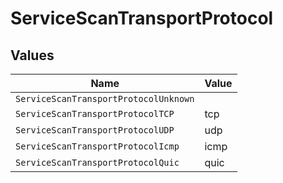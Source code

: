 # ServiceScanTransportProtocol


## Values

| Name                                  | Value                                 |
| ------------------------------------- | ------------------------------------- |
| `ServiceScanTransportProtocolUnknown` |                                       |
| `ServiceScanTransportProtocolTCP`     | tcp                                   |
| `ServiceScanTransportProtocolUDP`     | udp                                   |
| `ServiceScanTransportProtocolIcmp`    | icmp                                  |
| `ServiceScanTransportProtocolQuic`    | quic                                  |